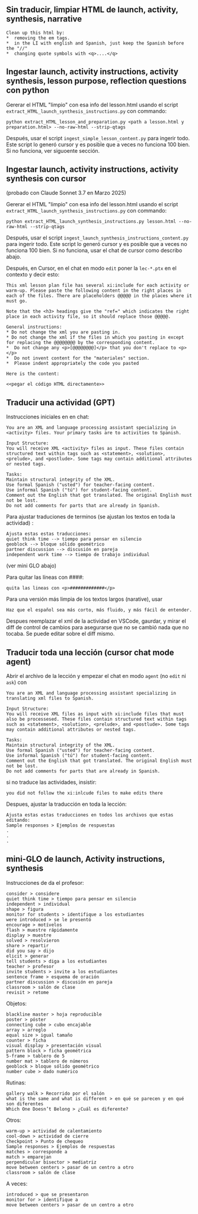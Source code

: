 ## Sin traducir, limpiar HTML de launch, activity, synthesis, narrative 

```
Clean up this html by:
*  removing the em tags.
*  in the LI with english and Spanish, just keep the Spanish before the "//"
*  changing quote symbols with <q>....</q>
```

## Ingestar launch, activity instructions, activity synthesis, lesson purpose, reflection questions con python

Gererar el HTML "limpio" con esa info del lesson.html usando el script `extract_HTML_launch_synthesis_instructions.py` con commando:
```
python extract_HTML_lesson_and_preparation.py <path a lesson.html y preparation.html> --no-raw-html --strip-qtags
```

Después, usar el script `ingest_simple_lesson_content.py` para ingerir todo. Este script lo generó cursor y es posible que a veces no funciona 100 bien. Si no funciona, ver siguoente sección.




## Ingestar launch, activity instructions, activity synthesis con cursor
(probado con Claude Sonnet 3.7 en Marzo 2025)

Gererar el HTML "limpio" con esa info del lesson.html usando el script `extract_HTML_launch_synthesis_instructions.py` con commando:
```
python extract_HTML_launch_synthesis_instructions.py lesson.html --no-raw-html --strip-qtags
```

Después, usar el script `ingest_launch_synthesis_instructions_content.py` para ingerir todo. Este script lo generó cursor y es posible que a veces no funciona 100 bien. Si no funciona, usar el chat de cursor como describo abajo.

Después, en Cursor, en el chat en modo `edit` poner la `lec-*.ptx` en el contexto y decir esto:

```
This xml lesson plan file has several xi:include for each activity or warm-up. Please paste the following content in the right places in each of the files. There are placeholders @@@@@ in the places where it must go. 

Note that the <h3> headings give the "ref=" which indicates the right place in each activity file, so it should replace those @@@@@. 

General instructions:
* Do not change the xml you are pasting in.
* Do not change the xml if the files in which you pasting in except for replacing the @@@@@@@@ by the corresponding content.
*  Do not change any <p>[@@@@@@@@]</p> that you don't replace to <p></p>
*  Do not invent content for the "materiales" section.
*  Please indent appropriately the code you pasted

Here is the content:

<<pegar el código HTML directamente>>

```


## Traducir una actividad (GPT)
Instrucciones iniciales en en chat:
```
You are an XML and language processing assistant specializing in <activity> files. Your primary tasks are to activities to Spanish.

Input Structure:
You will receive XML <activity> files as input. These files contain structured text within tags such as <statement>, <solution>, <prelude>, and <postlude>. Some tags may contain additional attributes or nested tags.

Tasks:
Maintain structural integrity of the XML.
Use formal Spanish ("usted") for teacher-facing content.
Use informal Spanish ("tú") for student-facing content.
Comment out the English that got translated. The original English must not be lost.
Do not add comments for parts that are already in Spanish.
```

Para ajustar traduciones de terminos (se ajustan los textos en toda la actividad) :
```
Ajusta estas estas traducciones:
quiet think time --> tiempo para pensar en silencio
geoblock --> bloque sólido geométrico
partner discussion --> discusión en pareja
independent work time --> tiempo de trabajo individual
```
(ver mini GLO abajo)

Para quitar las líneas con ####:
```
quita las lineas con <p>#############</p>
```

Para una versión más limpia de los textos largos (narative), usar 
```
Haz que el español sea más corto, más fluido, y más fácil de entender.
```

Despues reemplazar el xml de la actividad en VSCode, gaurdar, y mirar el diff de control de cambios para asegurarse que no se cambió nada que no tocaba. Se puede editar sobre el diff mismo.

## Traducir toda una lección (cursor chat mode agent)
Abrir el archivo de la lección y empezar el chat en modo `agent` (no `edit` ni `ask`) con
```
You are an XML and language processing assistant specializing in translating xml files to Spanish.

Input Structure:
You will receive XML files as input with xi:include files that must also be processesed. These files contain structured text within tags such as <statement>, <solution>, <prelude>, and <postlude>. Some tags may contain additional attributes or nested tags.

Tasks:
Maintain structural integrity of the XML.
Use formal Spanish ("usted") for teacher-facing content.
Use informal Spanish ("tú") for student-facing content.
Comment out the English that got translated. The original English must not be lost.
Do not add comments for parts that are already in Spanish.
```
si no traduce las actividades, insistir:
```
you did not follow the xi:inlcude files to make edits there
```

Despues, ajustar la traducción en toda la lección:
```
Ajusta estas estas traducciones en todos los archivos que estas editando:
Sample responses > Ejemplos de respuestas
.
.
.
```

## mini-GLO de launch, Activity instructions, synthesis

Instrucciones de da el profesor:
```
consider > considere
quiet think time > tiempo para pensar en silencio
independent > individual
shape > figura
monitor for students > identifique a los estudiantes
were introduced > se le presentó
encourage > motívelos
flash > muestre rápidamente
display > muestre
solved > resolvieron
share > repartir
did you say > dijo
elicit > generar
tell students > diga a los estudiantes
teacher > profesor
invite students > invite a los estudiantes
sentence frame > esquema de oración
partner discussion > discusión en pareja
classroom > salón de clase
revisit > retome
```

Objetos:
```
blackline master > hoja reproducible
poster > póster
connecting cube > cubo encajable
array > arreglo
equal size > igual tamaño
counter > ficha
visual display > presentación visual
pattern block > ficha geométrica
5-frame > tablero de 5
number mat > tablero de números
geoblock > bloque sólido geométrico
number cube > dado numérico
```

Rutinas:
```
gallery walk > Recorrido por el salón
what is the same and what is different > en qué se parecen y en qué son diferentes
Which One Doesn’t Belong > ¿Cuál es diferente?
```

Otros:
```
warm-up > actividad de calentamiento
cool-down > actividad de cierre
Checkpoint > Punto de chequeo
Sample responses > Ejemplos de respuestas
matches > corresponde a
match > emparejan
perpendicular bisector > mediatriz
move between centers > pasar de un centro a otro
classroom > salón de clase
```

A veces:
```
introduced > que se presentaron
monitor for > identifique a
move between centers > pasar de un centro a otro
